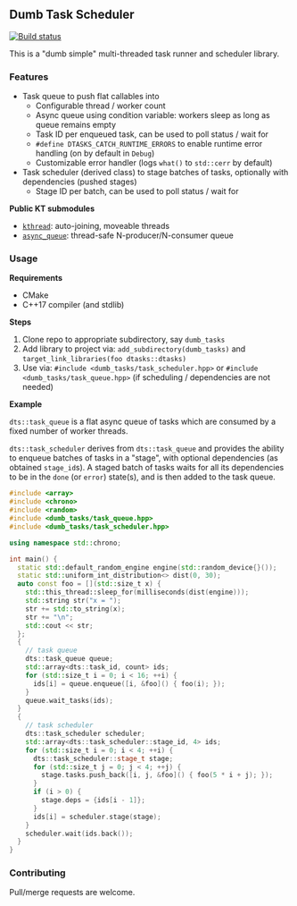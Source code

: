 ## Dumb Task Scheduler

[![Build status](https://ci.appveyor.com/api/projects/status/kgxf74qofu7mfc92?svg=true)](https://ci.appveyor.com/project/karnkaul/dtasks)

This is a "dumb simple" multi-threaded task runner and scheduler library.

### Features

- Task queue to push flat callables into
  - Configurable thread / worker count
  - Async queue using condition variable: workers sleep as long as queue remains empty
  - Task ID per enqueued task, can be used to poll status / wait for
  - `#define DTASKS_CATCH_RUNTIME_ERRORS` to enable runtime error handling (on by default in `Debug`)
  - Customizable error handler (logs `what()` to `std::cerr` by default)
- Task scheduler (derived class) to stage batches of tasks, optionally with dependencies (pushed stages)
  - Stage ID per batch, can be used to poll status / wait for

**Public KT submodules**

- [`kthread`](https://github.com/karnkaul/kthread): auto-joining, moveable threads
- [`async_queue`](https://github.com/karnkaul/async-queue): thread-safe N-producer/N-consumer queue

### Usage

**Requirements**

- CMake
- C++17 compiler (and stdlib)

**Steps**

1. Clone repo to appropriate subdirectory, say `dumb_tasks`
1. Add library to project via: `add_subdirectory(dumb_tasks)` and `target_link_libraries(foo dtasks::dtasks)`
1. Use via: `#include <dumb_tasks/task_scheduler.hpp>` or `#include <dumb_tasks/task_queue.hpp>` (if scheduling / dependencies are not needed)

**Example**

`dts::task_queue` is a flat async queue of tasks which are consumed by a fixed number of worker threads.

`dts::task_scheduler` derives from `dts::task_queue` and provides the ability to enqueue batches of tasks in a "stage", with optional dependencies (as obtained `stage_id`s). A staged batch of tasks waits for all its dependencies to be in the `done` (or `error`) state(s), and is then added to the task queue.

```cpp
#include <array>
#include <chrono>
#include <random>
#include <dumb_tasks/task_queue.hpp>
#include <dumb_tasks/task_scheduler.hpp>

using namespace std::chrono;

int main() {
  static std::default_random_engine engine(std::random_device{}());
  static std::uniform_int_distribution<> dist(0, 30);
  auto const foo = [](std::size_t x) {
    std::this_thread::sleep_for(milliseconds(dist(engine)));
    std::string str("x = ");
    str += std::to_string(x);
    str += "\n";
    std::cout << str;
  };
  {
    // task queue
    dts::task_queue queue;
    std::array<dts::task_id, count> ids;
    for (std::size_t i = 0; i < 16; ++i) {
      ids[i] = queue.enqueue([i, &foo]() { foo(i); });
    }
    queue.wait_tasks(ids);
  }
  {
    // task scheduler
    dts::task_scheduler scheduler;
    std::array<dts::task_scheduler::stage_id, 4> ids;
    for (std::size_t i = 0; i < 4; ++i) {
      dts::task_scheduler::stage_t stage;
      for (std::size_t j = 0; j < 4; ++j) {
        stage.tasks.push_back([i, j, &foo]() { foo(5 * i + j); });
      }
      if (i > 0) {
        stage.deps = {ids[i - 1]};
      }
      ids[i] = scheduler.stage(stage);
    }
    scheduler.wait(ids.back());
  }
}
```

### Contributing

Pull/merge requests are welcome.
